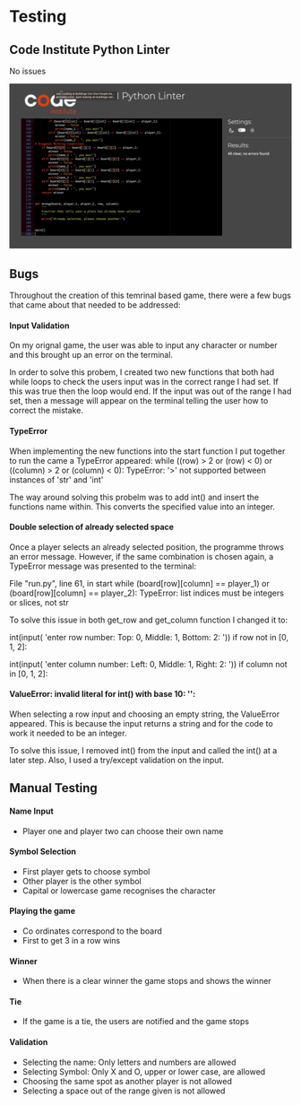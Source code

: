 # Testing

## Code Institute Python Linter

No issues

<img src="assests/README.md photos/python_verification.png">

## Bugs

Throughout the creation of this temrinal based game, there were a few bugs that came about that needed to be addressed:

#### Input Validation

On my orignal game, the user was able to input any character or number and this brought up an error on the terminal.

In order to solve this probem, I created two new functions that both had while loops to check the users input was in the correct range I had set. If this was true then the loop would end. If the input was out of the range I had set, then a message will appear on the terminal telling the user how to correct the mistake.

#### TypeError

When implementing the new functions into the start function I put together to run the came a TypeError appeared:
while ((row) > 2 or (row) < 0) or ((column) > 2 or (column) < 0):
TypeError: '>' not supported between instances of 'str' and 'int'

The way around solving this probelm was to add int() and insert the functions name within. This converts the specified value into an integer.

#### Double selection of already selected space

Once a player selects an already selected position, the programme throws an error message. However, if the same combination is chosen again, a TypeError message was presented to the terminal:

File "run.py", line 61, in start
while (board[row][column] == player_1) or (board[row][column] == player_2):
TypeError: list indices must be integers or slices, not str

To solve this issue in both get_row and get_column function I changed it to:

int(input(
'enter row number: Top: 0, Middle: 1, Bottom: 2: '))
if row not in [0, 1, 2]:

int(input(
'enter column number: Left: 0, Middle: 1, Right: 2: '))
if column not in [0, 1, 2]:

#### ValueError: invalid literal for int() with base 10: '':

When selecting a row input and choosing an empty string, the ValueError appeared. This is because the input returns a string and for the code to work it needed to be an integer.

To solve this issue, I removed int() from the input and called the int() at a later step. Also, I used a try/except validation on the input.

## Manual Testing

#### Name Input

- Player one and player two can choose their own name

#### Symbol Selection

- First player gets to choose symbol
- Other player is the other symbol
- Capital or lowercase game recognises the character

#### Playing the game

- Co ordinates correspond to the board
- First to get 3 in a row wins

#### Winner

- When there is a clear winner the game stops and shows the winner

#### Tie

- If the game is a tie, the users are notified and the game stops

#### Validation 

- Selecting the name: Only letters and numbers are allowed
- Selecting Symbol: Only X and O, upper or lower case, are allowed
- Choosing the same spot as another player is not allowed
- Selecting a space out of the range given is not allowed

